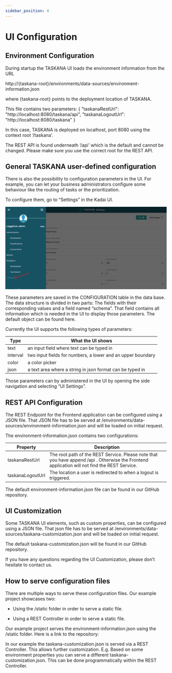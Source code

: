 ```yaml
---
sidebar_position: 4
---
```


# UI Configuration

## Environment Configuration

During startup the TASKANA UI loads the environment information from the URL 

http://{taskana-root}/environments/data-sources/environment-information.json

where {taskana-root} points to the deployment location of TASKANA.

This file contains two parameters:
{
	"taskanaRestUrl": "http://localhost:8080/taskana/api",
	"taskanaLogoutUrl": "http://localhost:8080/taskana"
}

In this case, TASKANA is deployed on localhost, port 8080 using the context root ‘/taskana’.

The REST API is found underneath ‘/api’ which is the default and cannot be changed. Please make sure you use the correct root for the REST API.

## General TASKANA user-defined configuration

There is also the possibility to configuration parameters in the UI. For example, you can let your business administrators configure some behaviour like the routing of tasks or the prioritization.

To configure them, go to “Settings” in the Kadai UI. 

![setting](../static/UISettings.png)

These parameters are saved in the CONFIGURATION table in the data base. The data structure is divided in two parts: The fields with their corresponding values and a field named “schema”. That field contains all information which is needed in the UI to display those parameters. The default object can be found here.

Currently the UI supports the following types of parameters: 

|Type     | What the UI shows                                          |
|---------|------------------------------------------------------------|
|text     |an input field where text can be typed in                   |
|interval |two input fields for numbers, a lower and an upper boundary |
|color    |a color picker                                              |
|json     |a text area where a string in json format can be typed in   |

Those parameters can by administered in the UI by opening the side navigation and selecting “UI Settings”.

## REST API Configuration

The REST Endpoint for the Frontend application can be configured using a JSON file. That JSON file has to be served at /environments/data-sources/environment-information.json and will be loaded on initial request.

The environment-information.json contains two configurations:

| Property         | Description                                |
| -----------------|--------------------------------------------|
| taskanaRestUrl   |The root path of the REST Service. Please note that you have append  /api . Otherwise the Frontend application will not find the REST Service.
| taskanaLogoutUrl |The location a user is redirected to when a logout is triggered.

The default environment-information.json file can be found in our GitHub repository.

## UI Customization

Some TASKANA UI elements, such as custom properties, can be configured using a JSON file. That json file has to be served at /environments/data-sources/taskana-customization.json and will be loaded on initial request.

The default taskana-customization.json will be found in our GitHub repository. 

If you have any questions regarding the UI Customization, please don’t hesitate to contact us.

## How to serve configuration files

There are multiple ways to serve these configuration files. Our example project showcases two:

- Using the /static folder in order to serve a static file. 

- Using a REST Controller in order to serve a static file.

 

Our example project serves the environment-information.json using the /static folder. Here is a link to the repository: 


In our example the taskana-customization.json is served via a REST Controller. This allows further customization. E.g. Based on some environment properties you can serve a different taskana-customization.json. This can be done programmatically within the REST Controller.